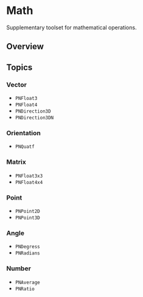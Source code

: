 # Math

Supplementary toolset for mathematical operations.

## Overview

<!--overview-->

## Topics

### Vector

- ``PNFloat3``
- ``PNFloat4``
- ``PNDirection3D``
- ``PNDirection3DN``

### Orientation

- ``PNQuatf``

### Matrix

- ``PNFloat3x3``
- ``PNFloat4x4``

### Point

- ``PNPoint2D``
- ``PNPoint3D``

### Angle

- ``PNDegress``
- ``PNRadians``

### Number

- ``PNAverage``
- ``PNRatio``
